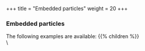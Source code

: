 +++
title = "Embedded particles"
weight = 20
+++

### Embedded particles

The following examples are available: 
{{% children %}}
\
\ 